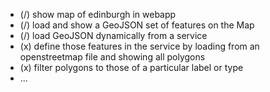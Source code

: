- (/) show map of edinburgh in webapp
- (/) load and show a GeoJSON set of features on the Map
- (/) load GeoJSON dynamically from a service
- (x) define those features in the service by loading from an openstreetmap file and showing all polygons
- (x) filter polygons to those of a particular label or type
- ...
